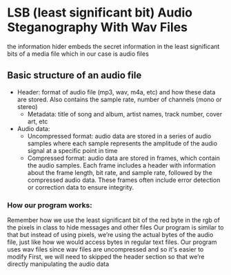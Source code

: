 # LSB (least significant bit) Audio Steganography With Wav Files
the information hider embeds the secret information in the least significant bits of a media file which in our case is audio files
## Basic structure of an audio file
- Header: format of audio file (mp3, wav, m4a, etc) and how these data are stored. Also contains the sample rate, number of channels (mono or stereo) 
  - Metadata: title of song and album, artist names, track number, cover art, etc
- Audio data:
  - Uncompressed format: audio data are stored in a series of audio samples where each sample represents the amplitude of the audio signal at a specific point in time
  - Compressed format: audio data are stored in frames, which contain the audio samples. Each frame includes a header with information about the frame length, bit rate, and sample rate, followed by the compressed audio data. These frames often include error detection or correction data to ensure integrity.

### How our program works:
Remember how we use the least significant bit of the red byte in the rgb of the pixels in class to hide messages and other files 
Our program is similar to that but instead of using pixels, we’re using the actual bytes of the audio file, just like how we would access bytes in regular text files.
Our program uses wav files since wav files are uncompressed and so it's easier to modify
First, we will need to skipped the header section so that we’re directly manipulating the audio data 
